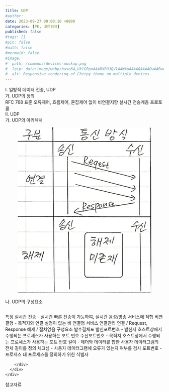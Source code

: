 ```yaml
---
title: UDP
#author: 
date: 2023-09-27 00:00:10 +0800
categories: [PE, 네트워크]
published: false
#tags: []
#pin: false
#math: false
#mermaid: false
#image:
#  path: /commons/devices-mockup.png
#  lqip: data:image/webp;base64,UklGRpoAAABXRUJQVlA4WAoAAAAQAAAADwAABwAAQUxQSDIAAAARL0AmbZurmr57yyIiqE8oiG0bejIYEQTgqiDA9vqnsUSI6H+oAERp2HZ65qP/VIAWAFZQOCBCAAAA8AEAnQEqEAAIAAVAfCWkAALp8sF8rgRgAP7o9FDvMCkMde9PK7euH5M1m6VWoDXf2FkP3BqV0ZYbO6NA/VFIAAAA
#  alt: Responsive rendering of Chirpy theme on multiple devices.
---
```


<div class="post-wrap">
  <div class="para">
    <div class="para-title">
      I. 일방적 데이터 전송, UDP
    </div>
    <div class="para-cntnt">
      <div class="para">
        <div class="para-title">
          가. UDP의 정의
        </div>
        <div class="para-cntnt">
            RFC 768 표준 오류제어, 흐름제어, 혼잡제어 없이 비연결지향 실시간 전송계층 프로토콜
        </div>
      </div>
    </div>
  </div>
  
  <div class="para">
    <div class="para-title">
      II. UDP
    </div>
    <div class="para-cntnt">
      <div class="para">
        <div class="para-title">
          가. UDP의 아키텍처
        </div>
        <div class="para-cntnt">
          <figure class="post-figure">
            <img src="/assets/img/posts/UDP.png" alt="UDP">
<!--            <figcaption>Source: Unveiling the Metaverse: Exploring Emerging Trends, Multifaceted Perspectives, and Future Challenges</figcaption>-->
          </figure>
        </div>
      </div>
      <div class="para">
        <div class="para-title">
          나. UDP의 구성요소
        </div>
        <div class="para-cntnt">
          <table class="post-table">
          </table>
          특징
  실시간 전송 - 실시간 빠른 전송이 가능하여, 실시간 음성/방송 서비스에 적합
  비연결형 - 목적지와 연결 설정이 없는 비 연결형 서비스
연결관리
  연결 / Request, Response
  해제 / 절차없음
구성요소 발수길체포
  발신포트번호 - 발신지 호스트상에서 수행되는 프로세스가 사용하는 포트 번호
  수신포트번호 - 목적지 호스트상에서 수행되는 프로세스가 사용하는 포트 번호
  길이 - 헤더와 데이터를 합한 사용자 데이터그램의 전체 길이를 정의
  체크섬 - 사용자 데이터그램에 오류가 있는지 여부를 검사
  포트번호 - 프로세스 대 프로세스를 정의하기 위한 식별자

        </div>
      </div>
    </div>
  </div>

  <div class="refr-wrap">
    <div class="refr-title">
        참고자료
    </div>
    <ol class="refr-list">
    <!--    <li>(나현식, 최대선) <a target="_blank" href="https://scienceon.kisti.re.kr/commons/util/originalView.do?cn=JAKO202225948430499&oCn=JAKO202225948430499&dbt=JAKO&journal=NJOU00291864">메타버스 보안 위협 요소 및 대응 방안 검토</a></li>-->
    <!--    <li>(M. Uddin, S. Manickam, H. Ullah, M. Obaidat and A. Dandoush) <a target="_blank" href="https://ieeexplore.ieee.org/abstract/document/10138386">Unveiling the Metaverse: Exploring Emerging Trends, Multifaceted Perspectives, and Future Challenges</a></li>-->
    </ol>
  </div>
</div>
